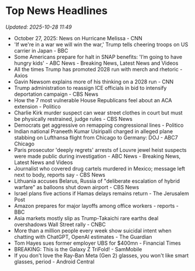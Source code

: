 # Top News Headlines

_Updated: 2025-10-28 11:49_

- October 27, 2025: News on Hurricane Melissa - CNN
- 'If we're in a war we will win the war,' Trump tells cheering troops on US carrier in Japan - BBC
- Some Americans prepare for halt in SNAP benefits: 'I’m going to have hungry kids' - ABC News - Breaking News, Latest News and Videos
- All the times Trump has promoted 2028 run with merch and rhetoric - Axios
- Gavin Newsom explains more of his thinking on a 2028 run - CNN
- Trump administration to reassign ICE officials in bid to intensify deportation campaign - CBS News
- How the 7 most vulnerable House Republicans feel about an ACA extension - Politico
- Charlie Kirk murder suspect can wear street clothes in court but must be physically restrained, judge rules - CBS News
- Democrats get aggressive on remapping congressional lines - Politico
- Indian national Praneeth Kumar Usiripalli charged in alleged plane stabbing on Lufthansa flight from Chicago to Germany: DOJ - ABC7 Chicago
- Paris prosecutor 'deeply regrets' arrests of Louvre jewel heist suspects were made public during investigation - ABC News - Breaking News, Latest News and Videos
- Journalist who covered drug cartels murdered in Mexico; message left next to body, reports say - CBS News
- Lithuania accuses Belarus, Russia of "deliberate escalation of hybrid warfare" as balloons shut down airport - CBS News
- Israel plans five actions if Hamas delays remains return - The Jerusalem Post
- Amazon prepares for major layoffs among office workers - reports - BBC
- Asia markets mostly slip as Trump-Takaichi rare earths deal overshadows Wall Street rally - CNBC
- More than a million people every week show suicidal intent when chatting with ChatGPT, OpenAI estimates - The Guardian
- Tom Hayes sues former employer UBS for $400mn - Financial Times
- BREAKING: This is the Galaxy Z TriFold! - SamMobile
- If you don't love the Ray-Ban Meta (Gen 2) glasses, you won't like smart glasses, period - Android Central